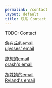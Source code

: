 ```yaml
---
permalink: /contact
layout: default
title: 联系 Contact
---
```


TODO: Contact

[詹有丘的email][ulysses_email]<br/>
[ulysses' email][ulysses_email]

[ulysses_email]: mailto:zhanyouqiu@jdfzib.org

[施想的email][orash_email]<br/>
[orash's email][orash_email]

[orash_email]: mailto:shixiang@jdfzib.org

[胡姝婧的email][ryland_email]<br/>
[Ryland's email][ryland_email]

[ryland_email]: mailto:m15900592048@163.com
